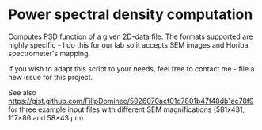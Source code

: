 # Power spectral density computation

Computes PSD function of a given 2D-data file. The formats supported are highly specific - I do this for our lab so it accepts SEM images and Horiba spectrometer's mapping. 

If you wish to adapt this script to your needs, feel free to contact me - file a new issue for this project. 

See also https://gist.github.com/FilipDominec/5926070acf01d7801b47f48db1ac78f9 for three example input files with different SEM magnifications (581x431, 117×86 and 58×43 μm)
